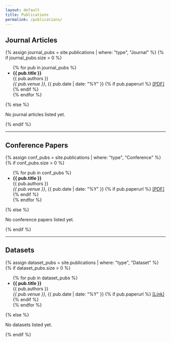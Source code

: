 ```yaml
---
layout: default
title: Publications
permalink: /publications/
---
```


## Journal Articles

{% assign journal_pubs = site.publications | where: "type", "Journal" %}
{% if journal_pubs.size > 0 %}
<ul>
  {% for pub in journal_pubs %}
    <li>
      <strong>{{ pub.title }}</strong><br>
      {{ pub.authors }}<br>
      <em>{{ pub.venue }}</em>, {{ pub.date | date: "%Y" }}
      {% if pub.paperurl %}
        <a href="{{ pub.paperurl }}" target="_blank">[PDF]</a>
      {% endif %}
    </li>
  {% endfor %}
</ul>
{% else %}
<p>No journal articles listed yet.</p>
{% endif %}

---

## Conference Papers

{% assign conf_pubs = site.publications | where: "type", "Conference" %}
{% if conf_pubs.size > 0 %}
<ul>
  {% for pub in conf_pubs %}
    <li>
      <strong>{{ pub.title }}</strong><br>
      {{ pub.authors }}<br>
      <em>{{ pub.venue }}</em>, {{ pub.date | date: "%Y" }}
      {% if pub.paperurl %}
        <a href="{{ pub.paperurl }}" target="_blank">[PDF]</a>
      {% endif %}
    </li>
  {% endfor %}
</ul>
{% else %}
<p>No conference papers listed yet.</p>
{% endif %}

---

## Datasets

{% assign dataset_pubs = site.publications | where: "type", "Dataset" %}
{% if dataset_pubs.size > 0 %}
<ul>
  {% for pub in dataset_pubs %}
    <li>
      <strong>{{ pub.title }}</strong><br>
      {{ pub.authors }}<br>
      <em>{{ pub.venue }}</em>, {{ pub.date | date: "%Y" }}
      {% if pub.paperurl %}
        <a href="{{ pub.paperurl }}" target="_blank">[Link]</a>
      {% endif %}
    </li>
  {% endfor %}
</ul>
{% else %}
<p>No datasets listed yet.</p>
{% endif %}
